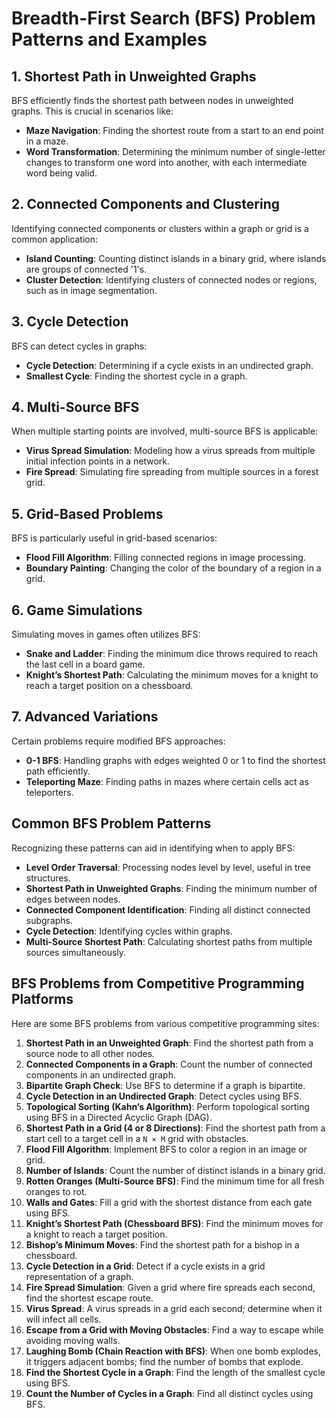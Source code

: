 # Breadth-First Search (BFS) Problem Patterns and Examples

## 1. Shortest Path in Unweighted Graphs

BFS efficiently finds the shortest path between nodes in unweighted graphs. This is crucial in scenarios like:

- **Maze Navigation**: Finding the shortest route from a start to an end point in a maze.
- **Word Transformation**: Determining the minimum number of single-letter changes to transform one word into another, with each intermediate word being valid.

## 2. Connected Components and Clustering

Identifying connected components or clusters within a graph or grid is a common application:

- **Island Counting**: Counting distinct islands in a binary grid, where islands are groups of connected '1's.
- **Cluster Detection**: Identifying clusters of connected nodes or regions, such as in image segmentation.

## 3. Cycle Detection

BFS can detect cycles in graphs:

- **Cycle Detection**: Determining if a cycle exists in an undirected graph.
- **Smallest Cycle**: Finding the shortest cycle in a graph.

## 4. Multi-Source BFS

When multiple starting points are involved, multi-source BFS is applicable:

- **Virus Spread Simulation**: Modeling how a virus spreads from multiple initial infection points in a network.
- **Fire Spread**: Simulating fire spreading from multiple sources in a forest grid.

## 5. Grid-Based Problems

BFS is particularly useful in grid-based scenarios:

- **Flood Fill Algorithm**: Filling connected regions in image processing.
- **Boundary Painting**: Changing the color of the boundary of a region in a grid.

## 6. Game Simulations

Simulating moves in games often utilizes BFS:

- **Snake and Ladder**: Finding the minimum dice throws required to reach the last cell in a board game.
- **Knight’s Shortest Path**: Calculating the minimum moves for a knight to reach a target position on a chessboard.

## 7. Advanced Variations

Certain problems require modified BFS approaches:

- **0-1 BFS**: Handling graphs with edges weighted 0 or 1 to find the shortest path efficiently.
- **Teleporting Maze**: Finding paths in mazes where certain cells act as teleporters.

## Common BFS Problem Patterns

Recognizing these patterns can aid in identifying when to apply BFS:

- **Level Order Traversal**: Processing nodes level by level, useful in tree structures.
- **Shortest Path in Unweighted Graphs**: Finding the minimum number of edges between nodes.
- **Connected Component Identification**: Finding all distinct connected subgraphs.
- **Cycle Detection**: Identifying cycles within graphs.
- **Multi-Source Shortest Path**: Calculating shortest paths from multiple sources simultaneously.

## BFS Problems from Competitive Programming Platforms

Here are some BFS problems from various competitive programming sites:

1. **Shortest Path in an Unweighted Graph**: Find the shortest path from a source node to all other nodes.
2. **Connected Components in a Graph**: Count the number of connected components in an undirected graph.
3. **Bipartite Graph Check**: Use BFS to determine if a graph is bipartite.
4. **Cycle Detection in an Undirected Graph**: Detect cycles using BFS.
5. **Topological Sorting (Kahn’s Algorithm)**: Perform topological sorting using BFS in a Directed Acyclic Graph (DAG).
6. **Shortest Path in a Grid (4 or 8 Directions)**: Find the shortest path from a start cell to a target cell in a `N × M` grid with obstacles.
7. **Flood Fill Algorithm**: Implement BFS to color a region in an image or grid.
8. **Number of Islands**: Count the number of distinct islands in a binary grid.
9. **Rotten Oranges (Multi-Source BFS)**: Find the minimum time for all fresh oranges to rot.
10. **Walls and Gates**: Fill a grid with the shortest distance from each gate using BFS.
11. **Knight’s Shortest Path (Chessboard BFS)**: Find the minimum moves for a knight to reach a target position.
12. **Bishop’s Minimum Moves**: Find the shortest path for a bishop in a chessboard.
13. **Cycle Detection in a Grid**: Detect if a cycle exists in a grid representation of a graph.
14. **Fire Spread Simulation**: Given a grid where fire spreads each second, find the shortest escape route.
15. **Virus Spread**: A virus spreads in a grid each second; determine when it will infect all cells.
16. **Escape from a Grid with Moving Obstacles**: Find a way to escape while avoiding moving walls.
17. **Laughing Bomb (Chain Reaction with BFS)**: When one bomb explodes, it triggers adjacent bombs; find the number of bombs that explode.
18. **Find the Shortest Cycle in a Graph**: Find the length of the smallest cycle using BFS.
19. **Count the Number of Cycles in a Graph**: Find all distinct cycles using BFS.
